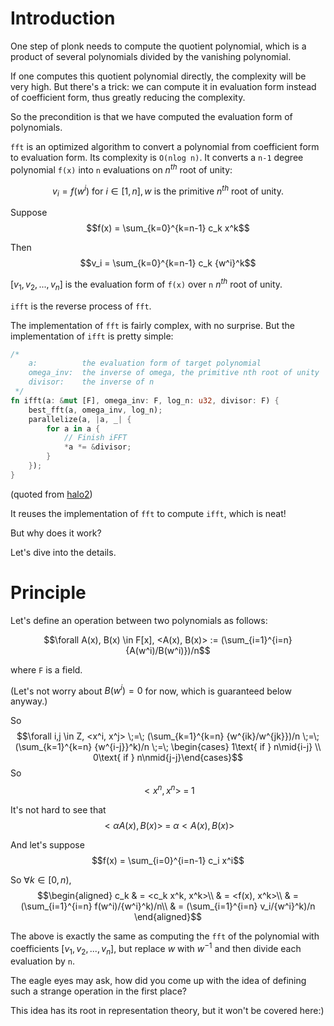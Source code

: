 # Introduction

One step of plonk needs to compute the quotient polynomial, which is a product of several polynomials divided by the vanishing polynomial.

If one computes this quotient polynomial directly, the complexity will be very high. But there's a trick: we can compute it in evaluation form instead of coefficient form, thus greatly reducing the complexity.

So the precondition is that we have computed the evaluation form of polynomials.

`fft` is an optimized algorithm to convert a polynomial from coefficient form to evaluation form. Its complexity is `O(nlog n)`. It converts a `n-1` degree polynomial `f(x)` into `n` evaluations on $n^{th}$ root of unity:

$$v_i = f(w^i) \text{ for }i\in[1, n], w\text{ is the primitive }n^{th}\text{ root of unity.}$$ 

Suppose $$f(x) = \sum_{k=0}^{k=n-1} c_k x^k$$

Then $$v_i = \sum_{k=0}^{k=n-1} c_k {w^i}^k$$

[$v_1, v_2, ..., v_{n}$] is the evaluation form of `f(x)` over `n` $n^{th}$ root of unity.

`ifft` is the reverse process of `fft`.

The implementation of `fft` is fairly complex, with no surprise. But the implementation of `ifft` is pretty simple:

```rust
/*
    a:          the evaluation form of target polynomial
    omega_inv:  the inverse of omega, the primitive nth root of unity
    divisor:    the inverse of n
 */
fn ifft(a: &mut [F], omega_inv: F, log_n: u32, divisor: F) {
    best_fft(a, omega_inv, log_n);
    parallelize(a, |a, _| {
        for a in a {
            // Finish iFFT
            *a *= &divisor;
        }
    });
}
```
(quoted from [halo2](https://github.com/zcash/halo2/blob/5678a506cbec60d593a21ff618d09bed48abf7f2/halo2_proofs/src/poly/domain.rs#L372))

It reuses the implementation of `fft` to compute `ifft`, which is neat! 

But why does it work? 

Let's dive into the details.

# Principle


Let's define an operation between two polynomials as follows:

$$\forall A(x), B(x) \in F[x], <A(x), B(x)> := (\sum_{i=1}^{i=n} {A(w^i)/B(w^i)})/n$$

where `F` is a field.

(Let's not worry about $B(w^i)=0$ for now, which is guaranteed below anyway.)

So $$\forall i,j \in Z, <x^i, x^j> \;=\; (\sum_{k=1}^{k=n} {w^{ik}/w^{jk}})/n \;=\; (\sum_{k=1}^{k=n} {w^{i-j}}^k)/n \;=\; \begin{cases} 1\text{ if } n\mid{i-j} \\ 
                                                                                                          0\text{ if } n\nmid{j-j}\end{cases}$$
So $$ <x^n, x^n> \;=\; 1$$

It's not hard to see that $$<\alpha A(x), B(x)>\; =\; \alpha <A(x), B(x)>$$

And let's suppose $$f(x) = \sum_{i=0}^{i=n-1} c_i x^i$$

So $\forall k\in [0,n)$, $$\begin{aligned}
    c_k & = <c_k x^k, x^k>\\ 
        & = <f(x), x^k>\\
        & =(\sum_{i=1}^{i=n} f(w^i)/{w^i}^k)/n\\
        & = (\sum_{i=1}^{i=n} v_i/{w^i}^k)/n
                        \end{aligned}$$

The above is exactly the same as computing the `fft` of the polynomial with coefficients [$v_1, v_2, ..., v_n$], but replace $w$ with $w^{-1}$ and then divide each evaluation by `n`.

The eagle eyes may ask, how did you come up with the idea of defining such a strange operation in the first place?

This idea has its root in representation theory, but it won't be covered here:)
